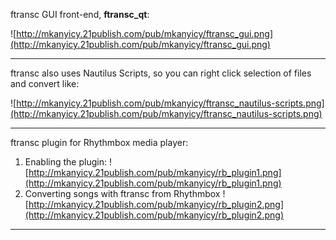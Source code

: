 ftransc GUI front-end, **ftransc\_qt**:

![http://mkanyicy.21publish.com/pub/mkanyicy/ftransc_gui.png](http://mkanyicy.21publish.com/pub/mkanyicy/ftransc_gui.png)


---


ftransc also uses Nautilus Scripts, so you can right click selection of files and convert like:

![http://mkanyicy.21publish.com/pub/mkanyicy/ftransc_nautilus-scripts.png](http://mkanyicy.21publish.com/pub/mkanyicy/ftransc_nautilus-scripts.png)


---


ftransc plugin for Rhythmbox media player:
1. Enabling the plugin:
![http://mkanyicy.21publish.com/pub/mkanyicy/rb_plugin1.png](http://mkanyicy.21publish.com/pub/mkanyicy/rb_plugin1.png)
2. Converting songs with ftransc from Rhythmbox
![http://mkanyicy.21publish.com/pub/mkanyicy/rb_plugin2.png](http://mkanyicy.21publish.com/pub/mkanyicy/rb_plugin2.png)


---
